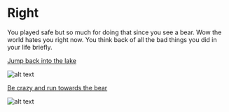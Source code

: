 # Right

You played safe but so much for doing that since you see a bear. Wow the world hates you right now. You think back of all the bad things you did in your life briefly.

[Jump back into the lake](lake.md)

![alt text](https://pixabay.com/static/uploads/photo/2013/08/03/01/26/water-169520_640.jpg)

[Be crazy and run towards the bear](crazy.md)

![alt text](https://upload.wikimedia.org/wikipedia/commons/8/82/Medved_mzoo.jpg)
